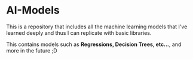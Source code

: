 # AI-Models
This is a repository that includes all the machine learning models that I've learned deeply and thus I can replicate with basic libraries.

This contains models such as **Regressions, Decision Trees, etc...**, and  more in the future ;D

